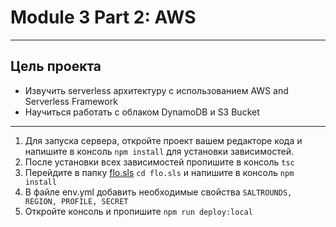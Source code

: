 # Module 3 Part 2: AWS

___

## Цель проекта

- Извучить serverless архитектуру с использованием AWS and Serverless Framework
- Научиться работать с облаком DynamoDB и S3 Bucket

___

1. Для запуска сервера, откройте проект вашем редакторе кода и напишите в консоль `npm install` для установки зависимостей.
2. После установки всех зависимостей пропишите в консоль `tsc`
3. Перейдите в папку [flo.sls](https://github.com/first-line-outsourcing/flo.sls) `cd flo.sls` и напишите в консоль `npm install`
4. В файле env.yml добавить необходимые свойства
   ``SALTROUNDS, REGION, PROFILE, SECRET``
5. Откройте консоль и пропишите `npm run deploy:local`
